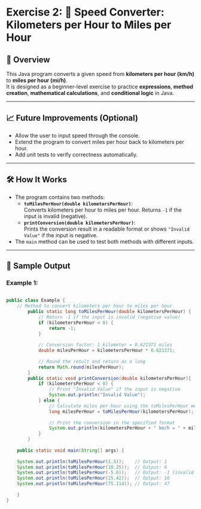 # Exercise 2: 🚗 Speed Converter: Kilometers per Hour to Miles per Hour

## 📝 Overview

This Java program converts a given speed from **kilometers per hour (km/h)** to **miles per hour (mi/h)**.  
It is designed as a beginner-level exercise to practice **expressions**, **method creation**, **mathematical calculations**, and **conditional logic** in Java.

---

## 📈 Future Improvements (Optional)
- Allow the user to input speed through the console.
- Extend the program to convert miles per hour back to kilometers per hour.
- Add unit tests to verify correctness automatically.

---

## 🛠️ How It Works

- The program contains two methods:
    - **`toMilesPerHour(double kilometersPerHour)`**:  
      Converts kilometers per hour to miles per hour. Returns `-1` if the input is invalid (negative).
    - **`printConversion(double kilometersPerHour)`**:  
      Prints the conversion result in a readable format or shows `"Invalid Value"` if the input is negative.
- The `main` method can be used to test both methods with different inputs.

---

## 🚀 Sample Output

### Example 1:
```java

public class Example { 
    // Method to convert kilometers per hour to miles per hour
        public static long toMilesPerHour(double kilometersPerHour) {
            // Return -1 if the input is invalid (negative value)
            if (kilometersPerHour < 0) {
                return -1;
            }
    
            // Conversion factor: 1 kilometer = 0.621371 miles
            double milesPerHour = kilometersPerHour * 0.621371;
    
            // Round the result and return as a long
            return Math.round(milesPerHour);
        }
        public static void printConversion(double kilometersPerHour){
            if (kilometersPerHour < 0) {
                // Print "Invalid Value" if the input is negative
                System.out.println("Invalid Value");
            } else {
                // Calculate miles per hour using the toMilesPerHour method
                long milesPerHour = toMilesPerHour(kilometersPerHour);
    
                // Print the conversion in the specified format
                System.out.println(kilometersPerHour + " km/h = " + milesPerHour + " mi/h");
            }
        }
    
    public static void main(String[] args) {
    
    System.out.println(toMilesPerHour(1.5));    // Output: 1
    System.out.println(toMilesPerHour(10.25));  // Output: 6
    System.out.println(toMilesPerHour(-5.6));   // Output: -1 (invalid value)
    System.out.println(toMilesPerHour(25.42));  // Output: 16
    System.out.println(toMilesPerHour(75.114)); // Output: 47
    
    }
}